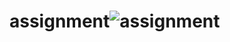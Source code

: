 # assignment![assignment](https://github.com/tanishq-khandelwal/assignment/assets/102526387/a830f4da-631f-48b6-8009-aee262f3f370)


